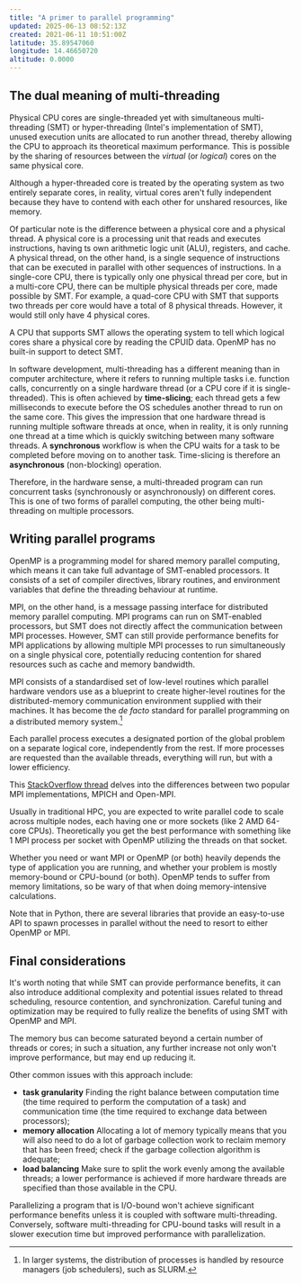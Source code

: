 ```yaml
---
title: "A primer to parallel programming"
updated: 2025-06-13 08:52:13Z
created: 2021-06-11 10:51:00Z
latitude: 35.89547060
longitude: 14.46650720
altitude: 0.0000
---
```


## The dual meaning of multi-threading

Physical CPU cores are single-threaded yet with simultaneous multi-threading (SMT) or hyper-threading (Intel's implementation of SMT), unused execution units are allocated to run another thread, thereby allowing the CPU to approach its theoretical maximum performance. This is possible by the sharing of resources between the *virtual* (or *logical*) cores on the same physical core. 

Although a hyper-threaded core is treated by the operating system as two entirely separate cores, in reality, virtual cores aren't fully independent because they have to contend with each other for unshared resources, like memory.

Of particular note is the difference between a physical core and a physical thread. A physical core is a processing unit that reads and executes instructions, having ts own arithmetic logic unit (ALU), registers, and cache. A physical thread, on the other hand, is a single sequence of instructions that can be executed in parallel with other sequences of instructions. In a single-core CPU, there is typically only one physical thread per core, but in a multi-core CPU, there can be multiple physical threads per core, made possible by SMT. For example, a quad-core CPU with SMT that supports two threads per core would have a total of 8 physical threads. However, it would still only have 4 physical cores.

A CPU that supports SMT allows the operating system to tell which logical cores share a physical core by reading the CPUID data. OpenMP has no built-in support to detect SMT.

In software development, multi-threading has a different meaning than in computer architecture, where it refers to running multiple tasks i.e. function calls, concurrently on a single hardware thread (or a CPU core if it is single-threaded). This is often achieved by **time-slicing**; each thread gets a few milliseconds to execute before the OS schedules another thread to run on the same core. This gives the impression that one hardware thread is running multiple software threads at once, when in reality, it is only running one thread at a time which is quickly switching between many software threads. A **synchronous** workflow is when the CPU waits for a task to be completed before moving on to another task. Time-slicing is therefore an **asynchronous** (non-blocking) operation.

Therefore, in the hardware sense, a multi-threaded program can run concurrent tasks (synchronously or asynchronously) on different cores. This is one of two forms of parallel computing, the other being multi-threading on multiple processors. 

## Writing parallel programs

OpenMP is a programming model for shared memory parallel computing, which means it can take full advantage of SMT-enabled processors. It consists of a set of compiler directives, library routines, and environment variables that define the threading behaviour at runtime.

MPI, on the other hand, is a message passing interface for distributed memory parallel computing. MPI programs can run on SMT-enabled processors, but SMT does not directly affect the communication between MPI processes. However, SMT can still provide performance benefits for MPI applications by allowing multiple MPI processes to run simultaneously on a single physical core, potentially reducing contention for shared resources such as cache and memory bandwidth. 

MPI consists of a standardised set of low-level routines which parallel hardware vendors use as a blueprint to create higher-level routines for the distributed-memory communication environment supplied with their machines. It has become the *de facto* standard for parallel programming on a distributed memory system.[^1]

Each parallel process executes a designated portion of the global problem on a separate logical core, independently from the rest. If more processes are requested than the available threads, everything will run, but with a lower efficiency. 

This [StackOverflow thread](https://stackoverflow.com/questions/2427399/mpich-vs-openmpi) delves into the differences between two popular MPI implementations, MPICH and Open-MPI. 

Usually in traditional HPC, you are expected to write parallel code to scale across multiple nodes, each having one or more sockets (like 2 AMD 64-core CPUs). Theoretically you get the best performance with something like 1 MPI process per socket with OpenMP utilizing the threads on that socket.

Whether you need or want MPI or OpenMP (or both) heavily depends the type of application you are running, and whether your problem is mostly memory-bound or CPU-bound (or both). OpenMP tends to suffer from memory limitations, so be wary of that when doing memory-intensive calculations.

Note that in Python, there are several libraries that provide an easy-to-use API to spawn processes in parallel without the need to resort to either OpenMP or MPI.

## Final considerations

It's worth noting that while SMT can provide performance benefits, it can also introduce additional complexity and potential issues related to thread scheduling, resource contention, and synchronization. Careful tuning and optimization may be required to fully realize the benefits of using SMT with OpenMP and MPI.

The memory bus can become saturated beyond a certain number of threads or cores; in such a situation, any further increase not only won't improve performance, but may end up reducing it.

Other common issues with this approach include:
  -   **task granularity**
Finding the right balance between computation time (the time required to perform the computation of a task) and communication time (the time required to exchange data between processors);
  -   **memory allocation**
Allocating a lot of memory typically means that you will also need to do a lot of garbage collection work to reclaim memory that has been freed; check if the garbage collection algorithm is adequate;
  -   **load balancing**
Make sure to split the work evenly among the available threads; a lower performance is achieved if more hardware threads are specified than those available in the CPU.

Parallelizing a program that is I/O-bound won't achieve significant performance benefits unless it is coupled with software multi-threading. Conversely, software multi-threading for CPU-bound tasks will result in a slower execution time but improved performance with parallelization.


[^1]: In larger systems, the distribution of processes is handled by resource managers (job schedulers), such as SLURM.